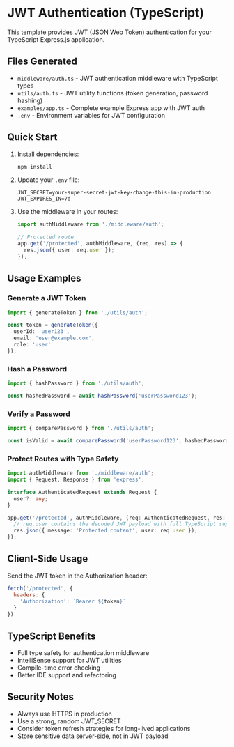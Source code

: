 # JWT Authentication (TypeScript)

This template provides JWT (JSON Web Token) authentication for your TypeScript Express.js application.

## Files Generated

- `middleware/auth.ts` - JWT authentication middleware with TypeScript types
- `utils/auth.ts` - JWT utility functions (token generation, password hashing)
- `examples/app.ts` - Complete example Express app with JWT auth
- `.env` - Environment variables for JWT configuration

## Quick Start

1. Install dependencies:
   ```bash
   npm install
   ```

2. Update your `.env` file:
   ```
   JWT_SECRET=your-super-secret-jwt-key-change-this-in-production
   JWT_EXPIRES_IN=7d
   ```

3. Use the middleware in your routes:
   ```typescript
   import authMiddleware from './middleware/auth';
   
   // Protected route
   app.get('/protected', authMiddleware, (req, res) => {
     res.json({ user: req.user });
   });
   ```

## Usage Examples

### Generate a JWT Token
```typescript
import { generateToken } from './utils/auth';

const token = generateToken({ 
  userId: 'user123', 
  email: 'user@example.com',
  role: 'user'
});
```

### Hash a Password
```typescript
import { hashPassword } from './utils/auth';

const hashedPassword = await hashPassword('userPassword123');
```

### Verify a Password
```typescript
import { comparePassword } from './utils/auth';

const isValid = await comparePassword('userPassword123', hashedPassword);
```

### Protect Routes with Type Safety
```typescript
import authMiddleware from './middleware/auth';
import { Request, Response } from 'express';

interface AuthenticatedRequest extends Request {
  user?: any;
}

app.get('/protected', authMiddleware, (req: AuthenticatedRequest, res: Response) => {
  // req.user contains the decoded JWT payload with full TypeScript support
  res.json({ message: 'Protected content', user: req.user });
});
```

## Client-Side Usage

Send the JWT token in the Authorization header:

```javascript
fetch('/protected', {
  headers: {
    'Authorization': `Bearer ${token}`
  }
})
```

## TypeScript Benefits

- Full type safety for authentication middleware
- IntelliSense support for JWT utilities
- Compile-time error checking
- Better IDE support and refactoring

## Security Notes

- Always use HTTPS in production
- Use a strong, random JWT_SECRET
- Consider token refresh strategies for long-lived applications
- Store sensitive data server-side, not in JWT payload
